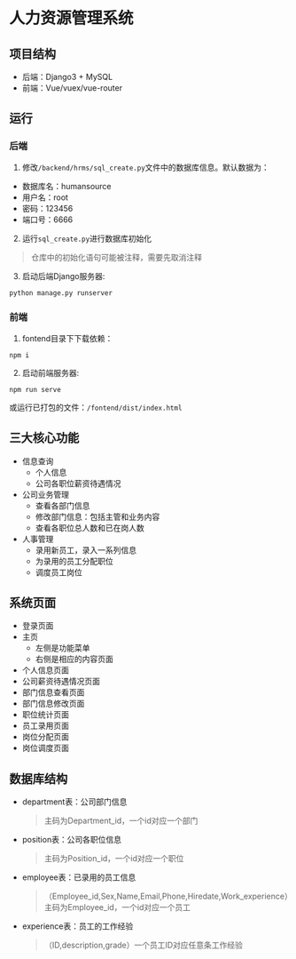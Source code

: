 # 人力资源管理系统

## 项目结构

- 后端：Django3 + MySQL
- 前端：Vue/vuex/vue-router

## 运行

### 后端

1. 修改`/backend/hrms/sql_create.py`文件中的数据库信息。默认数据为：
  - 数据库名：humansource
  - 用户名：root
  - 密码：123456
  - 端口号：6666
2. 运行`sql_create.py`进行数据库初始化
  > 仓库中的初始化语句可能被注释，需要先取消注释
3. 启动后端Django服务器:
```python
python manage.py runserver
```

### 前端
1. fontend目录下下载依赖：
```
npm i
```
2. 启动前端服务器:
```
npm run serve
```
或运行已打包的文件：`/fontend/dist/index.html`

## 三大核心功能

- 信息查询
  - 个人信息
  - 公司各职位薪资待遇情况
- 公司业务管理
  - 查看各部门信息
  - 修改部门信息：包括主管和业务内容
  - 查看各职位总人数和已在岗人数
- 人事管理
  - 录用新员工，录入一系列信息
  - 为录用的员工分配职位
  - 调度员工岗位

## 系统页面

- 登录页面
- 主页
  - 左侧是功能菜单
  - 右侧是相应的内容页面
- 个人信息页面
- 公司薪资待遇情况页面
- 部门信息查看页面
- 部门信息修改页面
- 职位统计页面
- 员工录用页面
- 岗位分配页面
- 岗位调度页面

## 数据库结构

- department表：公司部门信息
  > 主码为Department_id，一个id对应一个部门
- position表：公司各职位信息
  > 主码为Position_id，一个id对应一个职位
- employee表：已录用的员工信息
  > （Employee_id,Sex,Name,Email,Phone,Hiredate,Work_experience）
  > 主码为Employee_id，一个id对应一个员工
- experience表：员工的工作经验
  > （ID,description,grade）一个员工ID对应任意条工作经验